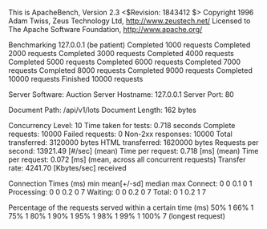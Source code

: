 This is ApacheBench, Version 2.3 <$Revision: 1843412 $>
Copyright 1996 Adam Twiss, Zeus Technology Ltd, http://www.zeustech.net/
Licensed to The Apache Software Foundation, http://www.apache.org/

Benchmarking 127.0.0.1 (be patient)
Completed 1000 requests
Completed 2000 requests
Completed 3000 requests
Completed 4000 requests
Completed 5000 requests
Completed 6000 requests
Completed 7000 requests
Completed 8000 requests
Completed 9000 requests
Completed 10000 requests
Finished 10000 requests


Server Software:        Auction
Server Hostname:        127.0.0.1
Server Port:            80

Document Path:          /api/v1/lots
Document Length:        162 bytes

Concurrency Level:      10
Time taken for tests:   0.718 seconds
Complete requests:      10000
Failed requests:        0
Non-2xx responses:      10000
Total transferred:      3120000 bytes
HTML transferred:       1620000 bytes
Requests per second:    13921.49 [#/sec] (mean)
Time per request:       0.718 [ms] (mean)
Time per request:       0.072 [ms] (mean, across all concurrent requests)
Transfer rate:          4241.70 [Kbytes/sec] received

Connection Times (ms)
              min  mean[+/-sd] median   max
Connect:        0    0   0.1      0       1
Processing:     0    0   0.2      0       7
Waiting:        0    0   0.2      0       7
Total:          0    1   0.2      1       7

Percentage of the requests served within a certain time (ms)
  50%      1
  66%      1
  75%      1
  80%      1
  90%      1
  95%      1
  98%      1
  99%      1
 100%      7 (longest request)
